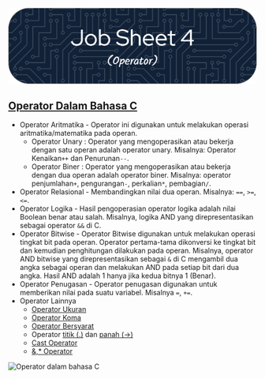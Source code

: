 ![Job Sheet 4](https://github.com/Zyxcid/Praktikum_Algoritma/blob/main/Images/JS4.png)  
## [Operator Dalam Bahasa C](https://www.geeksforgeeks.org/operators-in-c/)  

+ Operator Aritmatika - Operator ini digunakan untuk melakukan operasi aritmatika/matematika pada operan. 
  - Operator Unary : Operator yang mengoperasikan atau bekerja dengan satu operan adalah operator unary. Misalnya: Operator Kenaikan`++` dan Penurunan`--`.
  - Operator Biner : Operator yang mengoperasikan atau bekerja dengan dua operan adalah operator biner. Misalnya: operator penjumlahan`+`, pengurangan`-`, perkalian`*`, pembagian`/`.
+ Operator Relasional - Membandingkan nilai dua operan. Misalnya: `==`, `>=`, `<=`.
+ Operator Logika - Hasil pengoperasian operator logika adalah nilai Boolean benar atau salah. Misalnya, logika AND yang direpresentasikan sebagai operator `&&` di C.
+ Operator Bitwise - Operator Bitwise digunakan untuk melakukan operasi tingkat bit pada operan. Operator pertama-tama dikonversi ke tingkat bit dan kemudian penghitungan dilakukan pada operan.
Misalnya, operator AND bitwise yang direpresentasikan sebagai `&` di C mengambil dua angka sebagai operan dan melakukan AND pada setiap bit dari dua angka. Hasil AND adalah 1 hanya jika kedua bitnya 1 (Benar). 
+ Operator Penugasan - Operator penugasan digunakan untuk memberikan nilai pada suatu variabel. Misalnya `=`, `+=`.
+ Operator Lainnya
  - [Operator Ukuran](https://www.geeksforgeeks.org/sizeof-operator-c/)
  - [Operator Koma](https://www.geeksforgeeks.org/comna-in-c-and-c/)
  - [Operator Bersyarat](https://www.geeksforgeeks.org/cc-ternary-operator-some-interesting-observations/)
  - Operator [titik (.)](https://www.geeksforgeeks.org/dot-operator-in-c-c/) dan [panah (->)](https://www.geeksforgeeks.org/arrow-operator-in-c-c-with-examples/)
  - [Cast Operator](https://www.geeksforgeeks.org/typecasting-in-c/)
  - [&,* Operator](https://www.geeksforgeeks.org/bitwise-operators-in-c-cpp/)

![Operator dalam bahasa C](https://media.geeksforgeeks.org/wp-content/uploads/20230302114603/Operators-in-C-(1)-768.png)  
